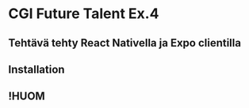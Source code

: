 # CGI Future Talent Ex.4

## Tehtävä tehty React Nativella ja Expo clientilla

## Installation


## !HUOM

